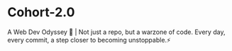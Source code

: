 # Cohort-2.0
A Web Dev Odyssey 🚀 | Not just a repo, but a warzone of code. Every day, every commit, a step closer to becoming unstoppable.⚡
